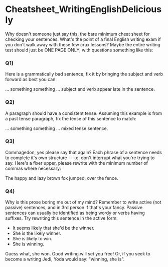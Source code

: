# Cheatsheet_WritingEnglishDeliciously
Why doesn't someone just say this, the bare minimum cheat sheet for checking your sentences.  What's the point of a final English writing exam if you don't walk away with these few crux lessons?  Maybe the entire writing test should just be ONE PAGE ONLY, with questions something like this:


### Q1) 

Here is a grammatically bad sentence, fix it by bringing the subject and verb forward as best you can:

... something something ... subject and verb appear late in the sentence.


### Q2) 

A paragraph should have a consistent tense.  Assuming this example is from a past tense paragraph, fix the tense of this sentence to match:

... something something ... mixed tense sentence.


### Q3) 

Commagedon, yes please say that again?  Each phrase of a sentence needs to complete it's own structure -- i.e. don't interrupt what you're trying to say.  Here's a fixer upper, please rewrite with the minimum number of commas where necessary:

The happy and lazy brown fox jumped, over the fence.

### Q4)

Why is this prose boring me out of my mind?  Remember to write active (not passive) sentences, and in 3rd person if that's your fancy.  Passive sentences can usually be identified as being wordy or verbs having suffixes.  Try rewriting this sentence in the active form:

- It seems likely that she'd be the winner.
- She is the likely winner.
- She is likely to win.
- She is winning.

Guess what, she won.  Good writing will set you free!  Or, if you seek to become a writing Jedi, Yoda would say: "winning, she is".

